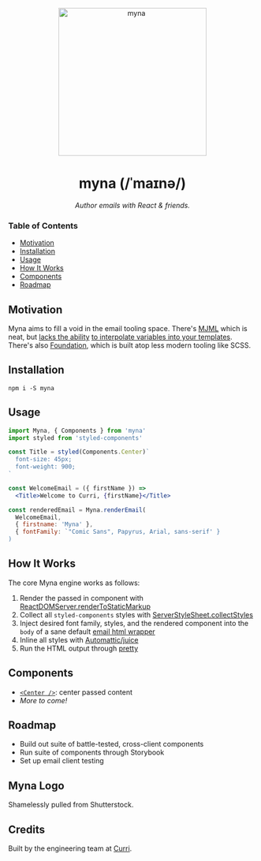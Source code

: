 <p align="center">
  <img alt="myna" src="https://user-images.githubusercontent.com/659829/54778547-2fe0fc80-4bd2-11e9-9f3f-f63c8f6a67da.png" width="300">
</p>

<h1 align="center">
  myna (/ˈmaɪnə/)
</h1>

<p align="center">
  <em>Author emails with React & friends.</em>
</p>

### Table of Contents

- [Motivation](#motivation)
- [Installation](#installation)
- [Usage](#usage)
- [How It Works](#how-it-works)
- [Components](#components)
- [Roadmap](#roadmap)

## Motivation

Myna aims to fill a void in the email tooling space. There's [MJML](https://mjml.io/) which is neat,
but [lacks the ability](https://github.com/mjmlio/mjml/issues/1457)
[to interpolate variables into your templates](https://github.com/mjmlio/mjml/issues/1457). There's
also [Foundation](https://foundation.zurb.com/), which is built atop less modern tooling like SCSS.

## Installation

```
npm i -S myna
```

## Usage

```jsx
import Myna, { Components } from 'myna'
import styled from 'styled-components'

const Title = styled(Components.Center)`
  font-size: 45px;
  font-weight: 900;
`

const WelcomeEmail = ({ firstName }) =>
  <Title>Welcome to Curri, {firstName}</Title>

const renderedEmail = Myna.renderEmail(
  WelcomeEmail,
  { firstname: 'Myna' },
  { fontFamily: `"Comic Sans", Papyrus, Arial, sans-serif' }
)
```

## How It Works

The core Myna engine works as follows:

1. Render the passed in component with [ReactDOMServer.renderToStaticMarkup](https://reactjs.org/docs/react-dom-server.html#rendertostaticmarkup)
2. Collect all `styled-components` styles with [ServerStyleSheet.collectStyles](https://www.styled-components.com/docs/advanced#example)
3. Inject desired font family, styles, and the rendered component into the `body` of a sane default [email html wrapper](https://github.com/teamcurri/myna/blob/master/components/index.html#L52)
4. Inline all styles with [Automattic/juice](https://github.com/Automattic/juice)
5. Run the HTML output through [pretty](https://github.com/jonschlinkert/pretty)

## Components

- [`<Center />`](https://github.com/teamcurri/myna/blob/master/components/Center.tsx): center passed content
- _More to come!_

## Roadmap

- Build out suite of battle-tested, cross-client components
- Run suite of components through Storybook
- Set up email client testing

## Myna Logo

Shamelessly pulled from Shutterstock.

## Credits

Built by the engineering team at [Curri](https://www.curri.com).
